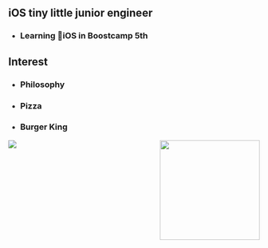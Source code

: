 ## iOS tiny little junior engineer
- ### Learning iOS in Boostcamp 5th

## Interest
- ### Philosophy 
- ### Pizza
- ### Burger King

<img align="right" src="https://user-images.githubusercontent.com/44656036/94165485-3cc86580-fec5-11ea-81a0-354e27cdd66b.jpeg" width="200"/>
<a align="right" href="https://www.instagram.com/kyungpyoda_/"><img src="https://img.shields.io/badge/instagram-E4405F?style=flat-square&logo=instagram&logoColor=white&link=https://www.instagram.com/kyungpyoda_/"/></a>

<!--
**kyungpyoda/kyungpyoda** is a ✨ _special_ ✨ repository because its `README.md` (this file) appears on your GitHub profile.

Here are some ideas to get you started:

- 🔭 I’m currently working on ...
- 🌱 I’m currently learning ...
- 👯 I’m looking to collaborate on ...
- 🤔 I’m looking for help with ...
- 💬 Ask me about ...
- 📫 How to reach me: ...
- 😄 Pronouns: ...
- ⚡ Fun fact: ...
-->
